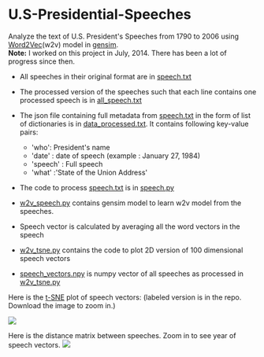 # U.S-Presidential-Speeches
Analyze the text of U.S. President's Speeches from 1790 to 2006 using [Word2Vec](https://en.wikipedia.org/wiki/Word2vec)(w2v) model in [gensim](https://radimrehurek.com/gensim/).<br>
<b>Note:</b> I worked on this project in July, 2014. There has been a lot of progress since then. <br>

- All speeches in their original format are in [speech.txt](./speech.txt)
- The processed version of the speeches such that each line contains one processed speech is in [all_speech.txt](./all_speech.txt)
- The json file containing full metadata from [speech.txt](./speech.txt) in the form of list of dictionaries is in [data_processed.txt](./data_processed.txt). It contains following key-value pairs:
  - 'who': President's name
  - 'date' : date of speech (example : January 27, 1984)
  - 'speech' : Full speech
  - 'what' :'State of the Union Address'

- The code to process [speech.txt](./speech.txt) is in [speech.py](./speech.py)
- [w2v_speech.py](w2v_speech.py) contains gensim model to learn w2v model from the speeches.
- Speech vector is calculated by averaging all the word vectors in the speech
- [w2v_tsne.py](./w2v_tsne.py) contains the code to plot 2D version of 100 dimensional speech vectors
- [speech_vectors.npy](./speech_vectors.npy) is numpy vector of all speeches as processed in [w2v_tsne.py](./w2v_tsne.py)


Here is the [t-SNE](https://en.wikipedia.org/wiki/T-distributed_stochastic_neighbor_embedding) plot of speech vectors: (labeled version is in the repo. Download the image to zoom in.)

![](./plot_without_labels.png)

Here is the distance matrix between speeches. Zoom in to see year of speech vectors.
![](./Speech_distances.png)
